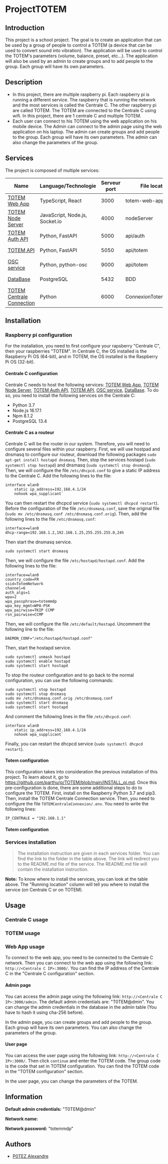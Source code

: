 # ProjectTOTEM

## Introduction

This project is a school project. The goal is to create an application that can be used by a group of people to control a TOTEM (a device that can be used to convert sound into vibration). The application will be used to control the TOTEM's parameters (volume, balance, preset, etc...). The application will also be used by an admin to create groups and to add people to the group. Each group will have its own parameters.

## Description

- In this project, there are multiple raspberry pi. Each raspberry pi is running a different service. The raspberry that is running the network and the most services is called the Centrale C. The other raspberry pi are called TOTEM. The TOTEM are connected to the Centrale C using wifi. In this project, there are 1 centrale C and multiple TOTEM.
- Each user can connect to his TOTEM using the web application on his mobile device. The Admin can connect to the admin page using the web application on his laptop. The admin can create groups and add people to the group. Each group will have its own parameters. The admin can also change the parameters of the group.

## Services

The project is composed of multiple services:

| Name | Language/Technologie | Serveur port | File location | Running location |
| --- | --- | --- | --- | --- |
| [TOTEM Web App](totem-web-app/README.md) | TypeScript, React | 3000 | totem-web-app | Centrale C |
| [TOTEM Node Server](nodeServer/README.md) | JavaScript, Node.js, Socket.io | 4000 | nodeServer | Centrale C |
| [TOTEM Auth API](api/auth/README.md) | Python, FastAPI | 5000 | api/auth | Centrale C |
| [TOTEM API](api/totem/README.md) | Python, FastAPI | 5050 | api/totem | Centrale C |
| [OSC service](api/totem/README.md) | Python, python-osc | 9000 | api/totem | Centrale C |
| [DataBase](BDD/README.md) | PostgreSQL | 5432 | BDD | Centrale C |
| [TOTEM Centrale Connection](ConnexionTotemCentrale/README.md) | Python | 6000 | ConnexionTotemCentrale | TOTEM |

## Installation

### Raspberry pi configuration

For the installation, you need to first configure your rapsberry "Centrale C", then your raspberries "TOTEM".
In Centrale C, the OS installed is the Raspberry Pi OS (64-bit), and in TOTEM, the OS installed is the Raspberry Pi OS (32-bit).

#### Centrale C configuration

Centrale C needs to host the following services: [TOTEM Web App](totem-web-app/README.md), [TOTEM Node Server](nodeServer/README.md), [TOTEM Auth API](api/auth/README.md), [TOTEM API](api/totem/README.md), [OSC service](api/totem/README.md), [DataBase](BDD/README.md).
To do so, you need to install the following services on the Centrale C:
- Python 3.7
- Node.js 16.17.1
- Npm 8.1.2
- PostgreSQL 13.4

#### Centrale C as a routeur

Centrale C will be the router in our system. Therefore, you will need to configure several files within your raspberry.
First, we will use hostpad and dnsmasq to configure our routeur, download the following packages `sudo apt-get install hostapd dnsmasq`.
Then, stop the services hostapd (`sudo systemctl stop hostapd`) and dnsmasq (`sudo systemctl stop dnsmasq`).
Then, we will configure the file `/etc/dhcpcd.conf` to give a static IP address to the Centrale C. Add the following lines to the file:

    interface wlan0 
        static ip_address=192.168.4.1/24
        nohook wpa_supplicant`

You can then restart the dhcpcd service (`sudo systemctl dhcpcd restart`).
Before the configuration of the file `/etc/dnsmasq.conf`, save the original file (`sudo mv /etc/dnsmasq.conf /etc/dnsmasq.conf.orig`).
Then, add the following lines to the file `/etc/dnsmasq.conf`:

	interface=wlan0
	dhcp-range=192.168.1.2,192.168.1.25,255.255.255.0,24h

Then start the dnsmasq service.

	sudo systemctl start dnsmasq

Then, we will configure the file `/etc/hostapd/hostapd.conf`. Add the following lines to the file:

	interface=wlan0
	country_code=FR
	ssid=TotemNetwork
	channel=6
	auth_algs=1
	wpa=2
	wpa_passphrase=totemmdp
	wpa_key_mgmt=WPA-PSK
	wpa_pairwise=TKIP CCMP
	rsn_pairwise=CCMP

Then, we will configure the file `/etc/default/hostapd`. Uncomment the following line to the file:

	DAEMON_CONF="/etc/hostapd/hostapd.conf"

Then, start the hostapd service.

	sudo systemctl unmask hostapd
	sudo systemctl enable hostapd
	sudo systemctl start hostapd


To stop the routeur configuration and to go back to the normal configuration, you can use the following commands:

	sudo systemctl stop hostapd
	sudo systemctl stop dnsmasq
	sudo mv /etc/dnsmasq.conf.orig /etc/dnsmasq.conf
	sudo systemctl start dnsmasq
	sudo systemctl start hostapd

And comment the following lines in the file `/etc/dhcpcd.conf`:

	interface wlan0 
        static ip_address=192.168.4.1/24
        nohook wpa_supplicant`
	
Finally, you can restart the dhcpcd service (`sudo systemctl dhcpcd restart`).


#### Totem configuration

This configuration takes into consideration the previous installation of this project. To learn about it, go to https://github.com/parthurp/TOTEM/blob/main/INSTALL_pi.md.
Once this pre-configuration is done, there are some additional steps to do to configure the TOTEM.
First, install on the Raspberry Python 3.7 and pip3.
Then, install the TOTEM Centrale Connection service. 
Then, you need to configure the file `TOTEMCentraleConnexion/.env`. You need to write the following lines:

	IP_CENTRALE = "192.168.1.1"

#### Totem configuration

<!-- TODO -->

### Services installation

> The installation instruction are given in each services folder. You can find the link to the folder in the table above. The link will redirect you to the README.md file of the service. The README.md file will contain the installation instruction.

**Note:** To know where to install the services, you can look at the table above. The "Running location" column will tell you where to install the service (on Centrale C or on TOTEM).

## Usage

### Centrale C usage

<!-- TODO -->

### TOTEM usage

<!-- TODO -->

### Web App usage

To connect to the web app, you need to be connected to the Centrale C network. Then you can connect to the web app using the following link: `http://<Centrale C IP>:3000/`. You can find the IP address of the Centrale C in the "Centrale C configuration" section.

#### Admin page

You can access the admin page using the following link: `http://<Centrale C IP>:3000/admin`.
The default admin credentials are: "T0TEM@dmin". You can change the admin credentials in the database in the admin table (You have to hash it using cha-256 before).

In the admin page, you can create groups and add people to the group. Each group will have its own parameters. You can also change the parameters of the group.

#### User page

You can access the user page using the following link: `http://<Centrale C IP>:3000/`. Then click `continue` and enter the TOTEM code. The group code is the code that set in TOTEM configuration. You can find the TOTEM code in the "TOTEM configuration" section.

In the user page, you can change the parameters of the TOTEM.

## Information

**Default admin credentials:** "T0TEM@dmin"

**Network name:**

**Network password:** "totemmdp"

## Authors

- [P0TEZ Alexandre](https://github.com/P0TEZ)